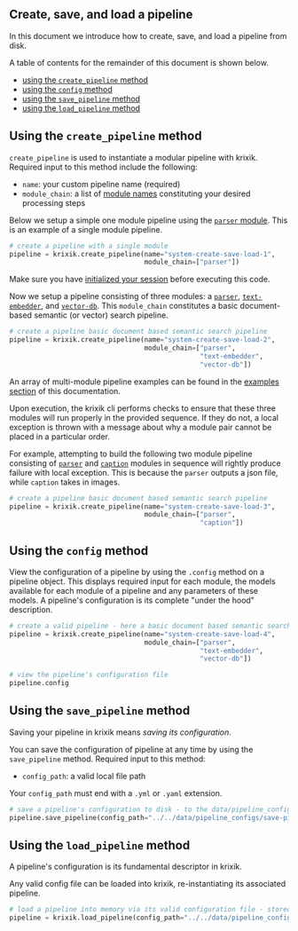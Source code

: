 ## Create, save, and load a pipeline

In this document we introduce how to create, save, and load a pipeline from disk.

A table of contents for the remainder of this document is shown below.

- [using the `create_pipeline` method](#using-the-create_pipeline-method)
- [using the `config` method](#using-the-config-method)
- [using the `save_pipeline` method](#using-the-save_pipeline-method)
- [using the `load_pipeline` method](#using-the-load_pipeline-method)

## Using the `create_pipeline` method

`create_pipeline` is used to instantiate a modular pipeline with krixik.  Required input to this method include the following:

- `name`: your custom pipeline name (required)
- `module_chain`: a list of [module names](modules/overview.md) constituting your desired processing steps

Below we setup a simple one module pipeline using the [`parser` module](modules/parser.md).  This is an example of a single module pipeline.


```python
# create a pipeline with a single module
pipeline = krixik.create_pipeline(name="system-create-save-load-1",
                                  module_chain=["parser"])
```

Make sure you have [initialized your session](system/initialize.md) before executing this code.

Now we setup a pipeline consisting of three modules: a [`parser`](modules/parser.md), [`text-embedder`](modules/text-embedder.md), and [`vector-db`](modules/vector-db.md).  This `module_chain` constitutes a basic document-based semantic (or vector) search pipeline.


```python
# create a pipeline basic document based semantic search pipeline
pipeline = krixik.create_pipeline(name="system-create-save-load-2",
                                  module_chain=["parser", 
                                                "text-embedder", 
                                                "vector-db"])
```

An array of multi-module pipeline examples can be found in the [examples section](examples/overview.md) of this documentation.

Upon execution, the krixik cli performs checks to ensure that these three modules will run properly in the provided sequence.  If they do not, a local exception is thrown with a message about why a module pair cannot be placed in a particular order.

For example, attempting to build the following two module pipeline consisting of [`parser`](modules/parser.md) and [`caption`](modules/caption.md) modules in sequence will rightly produce failure with local exception.  This is because the `parser` outputs a json file, while `caption` takes in images.


```python
# create a pipeline basic document based semantic search pipeline
pipeline = krixik.create_pipeline(name="system-create-save-load-3",
                                  module_chain=["parser", 
                                                "caption"])
```

## Using the `config` method

View the configuration of a pipeline by using the `.config` method on a pipeline object.  This displays required input for each module, the models available for each module of a pipeline and any parameters of these models.  A pipeline's configuration is its complete "under the hood" description.


```python
# create a valid pipeline - here a basic document based semantic search pipeline
pipeline = krixik.create_pipeline(name="system-create-save-load-4",
                                  module_chain=["parser", 
                                                "text-embedder", 
                                                "vector-db"])

# view the pipeline's configuration file
pipeline.config
```

## Using the `save_pipeline` method

Saving your pipeline in krixik means *saving its configuration*.

You can save the configuration of pipeline at any time by using the `save_pipeline` method.  Required input to this method:

- `config_path`: a valid local file path

Your `config_path` must end with a `.yml` or `.yaml` extension.


```python
# save a pipeline's configuration to disk - to the data/pipeline_configs directory of the docs repository
pipeline.save_pipeline(config_path="../../data/pipeline_configs/save-pipeline-demo.yaml")
```

## Using the `load_pipeline` method

A pipeline's configuration is its fundamental descriptor in krixik.  

Any valid config file can be loaded into krixik, re-instantiating its associated pipeline.


```python
# load a pipeline into memory via its valid configuration file - stored in the data/pipeline_configs directory of the krixik docs repository
pipeline = krixik.load_pipeline(config_path="../../data/pipeline_configs/save-pipeline-demo.yaml")
```

